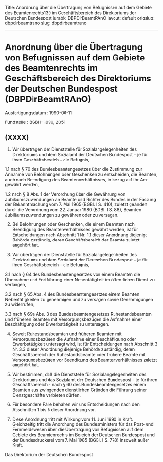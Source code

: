 Title: Anordnung über die Übertragung von Befugnissen auf dem Gebiete des Beamtenrechts139
  im Geschäftsbereich des Direktoriums der Deutschen Bundespost
jurabk: DBPDirBeamtRAnO
layout: default
origslug: dbpdirbeamtrano
slug: dbpdirbeamtrano

---

# Anordnung über die Übertragung von Befugnissen auf dem Gebiete des Beamtenrechts im Geschäftsbereich des Direktoriums der Deutschen Bundespost (DBPDirBeamtRAnO)

Ausfertigungsdatum
:   1990-06-11

Fundstelle
:   BGBl I: 1990, 2051



## (XXXX)


1.  Wir übertragen der Dienststelle für Sozialangelegenheiten des
    Direktoriums und dem Sozialamt der Deutschen Bundespost - je für ihren
    Geschäftsbereich - die Befugnis,


1.1 nach § 70 des Bundesbeamtengesetzes über die Zustimmung zur Annahme
    von Belohnungen oder Geschenken zu entscheiden, die Beamten, auch nach
    Beendigung des Beamtenverhältnisses, in bezug auf ihr Amt gewährt
    werden,


1.2 nach § 8 Abs. 1 der Verordnung über die Gewährung von
    Jubiläumszuwendungen an Beamte und Richter des Bundes in der Fassung
    der Bekanntmachung vom 7. Mai 1965 (BGBl. I S. 410), zuletzt geändert
    durch die Verordnung vom 22. Januar 1980 (BGBl. I S. 88), Beamten
    Jubiläumszuwendungen zu gewähren oder zu versagen.


2.  Bei Belohnungen oder Geschenken, die einem Beamten nach Beendigung des
    Beamtenverhältnisses gewährt werden, ist für Entscheidungen nach
    Abschnitt 1 Nr. 1.1 dieser Anordnung diejenige Behörde zuständig,
    deren Geschäftsbereich der Beamte zuletzt angehört hat.


3.  Wir übertragen der Dienststelle für Sozialangelegenheiten des
    Direktoriums und dem Sozialamt der Deutschen Bundespost - je für ihren
    Geschäftsbereich - die Befugnis,


3.1 nach § 64 des Bundesbeamtengesetzes von einem Beamten die Übernahme
    und Fortführung einer Nebentätigkeit im öffentlichen Dienst zu
    verlangen,


3.2 nach § 65 Abs. 4 des Bundesbeamtengesetzes einem Beamten
    Nebentätigkeiten zu genehmigen und zu versagen sowie Genehmigungen zu
    widerrufen,


3.3 nach § 69a Abs. 3 des Bundesbeamtengesetzes Ruhestandsbeamten und
    früheren Beamten mit Versorgungsbezügen die Aufnahme einer
    Beschäftigung oder Erwerbstätigkeit zu untersagen.


4.  Soweit Ruhestandsbeamten und früheren Beamten mit Versorgungsbezügen
    die Aufnahme einer Beschäftigung oder Erwerbstätigkeit untersagt wird,
    ist für Entscheidungen nach Abschnitt 3 Nr. 3.3 dieser Anordnung
    diejenige Behörde zuständig, deren Geschäftsbereich der
    Ruhestandsbeamte oder frühere Beamte mit Versorgungsbezügen vor
    Beendigung des Beamtenverhältnisses zuletzt angehört hat.


5.  Wir bestimmen, daß die Dienststelle für Sozialangelegenheiten des
    Direktoriums und das Sozialamt der Deutschen Bundespost - je für ihren
    Geschäftsbereich - nach § 60 des Bundesbeamtengesetzes einem Beamten
    aus zwingenden dienstlichen Gründen die Führung seiner Dienstgeschäfte
    verbieten dürfen.


6.  Für besondere Fälle behalten wir uns Entscheidungen nach den
    Abschnitten 1 bis 5 dieser Anordnung vor.


7.  Diese Anordnung tritt mit Wirkung vom 11. Juni 1990 in Kraft.
    Gleichzeitig tritt die Anordnung des Bundesministers für das Post- und
    Fernmeldewesen über die Übertragung von Befugnissen auf dem Gebiete
    des Beamtenrechts im Bereich der Deutschen Bundespost und der
    Bundesdruckerei vom 7. Mai 1985 (BGBl. I S. 778) insoweit außer Kraft.



Das Direktorium der Deutschen Bundespost

